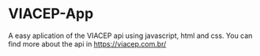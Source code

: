 # VIACEP-App
A easy aplication of the VIACEP api using javascript, html and css.
You can find more about the api in https://viacep.com.br/
